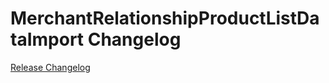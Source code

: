 # MerchantRelationshipProductListDataImport Changelog

[Release Changelog](https://github.com/spryker/merchant-relationship-product-list-data-import/releases)

